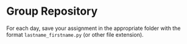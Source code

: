 # Group Repository

For each day, save your assignment in the appropriate folder with the format `lastname_firstname.py` (or other file extension).